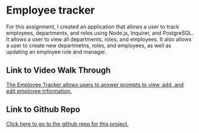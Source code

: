 # Employee tracker

For this assignment, I created an application that allows a user to track employees, departments, and roles using Node.js, Inquirer, and PostgreSQL. It allows a user to view all departments, roles, and employees. It also allows a user to create new departmetns, roles, and employees, as well as updating an employee role and manager.

## Link to Video Walk Through

[The Employee Tracker allows users to answer prompts to view, add, and edit employee information.](https://drive.google.com/file/d/1J7VnDzqbO5iQjZQE86zRGSOlriEhJeeM/view)

## Link to Github Repo
[Click here to go to the github repo for this project.](https://github.com/JenGelfling/employee-tracker)
